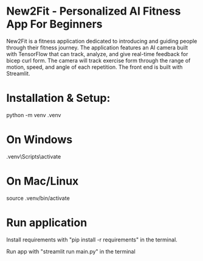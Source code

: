 # New2Fit - Personalized AI Fitness App For Beginners
New2Fit is a fitness application dedicated to introducing and guiding people through their fitness journey. The application features an AI camera built with TensorFlow
that can track, analyze, and give real-time feedback for bicep curl form. The camera will track exercise form through the range of motion, speed, and angle of each repetition. The front end is built with Streamlit.

# Installation & Setup:

python -m venv .venv
# On Windows
.venv\Scripts\activate
# On Mac/Linux
source .venv/bin/activate

# Run application
Install requirements with "pip install -r requirements" in the terminal.

Run app with "streamlit run main.py" in the terminal
